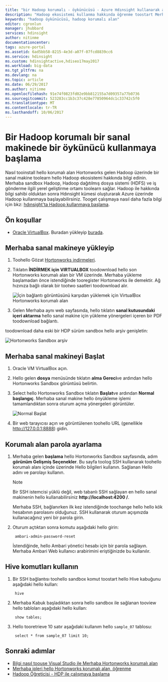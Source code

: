 ```yaml
---
title: "bir Hadoop korumalı - öykünücüsü - Azure Hdınsight kullanarak aaaLearn | Microsoft Docs"
description: "Hadoop ekosistemi kullanma hakkında öğrenme toostart Merhaba, bir Azure sanal makinesi üzerinde Hortonworks bir Hadoop korumalı ayarlayabilirsiniz. "
keywords: "hadoop öykünücüsü, hadoop korumalı alan"
editor: cgronlun
manager: jhubbard
services: hdinsight
author: nitinme
documentationcenter: 
tags: azure-portal
ms.assetid: 6ad5bb58-8215-4e3d-a07f-07fcd8839cc6
ms.service: hdinsight
ms.custom: hdinsightactive,hdiseo17may2017
ms.workload: big-data
ms.tgt_pltfrm: na
ms.devlang: na
ms.topic: article
ms.date: 06/29/2017
ms.author: nitinme
ms.openlocfilehash: 91e74f0823fd02e9bb812155a7d09357a77b0736
ms.sourcegitcommit: 523283cc1b3c37c428e77850964dc1c33742c5f0
ms.translationtype: MT
ms.contentlocale: tr-TR
ms.lasthandoff: 10/06/2017
---
```

# <a name="get-started-with-a-hadoop-sandbox-an-emulator-on-a-virtual-machine"></a>Bir Hadoop korumalı bir sanal makinede bir öykünücü kullanmaya başlama

Nasıl tooinstall hello korumalı alan Hortonworks gelen Hadoop üzerinde bir sanal makine toolearn hello Hadoop ekosistemi hakkında bilgi edinin. Merhaba sandbox Hadoop, Hadoop dağıtılmış dosya sistemi (HDFS) ve iş gönderme ilgili yerel geliştirme ortamı toolearn sağlar. Hadoop ile hakkında bilgi sahibi olduktan sonra Hdınsight kümesi oluşturarak Azure üzerinde Hadoop kullanmaya başlayabilirsiniz. Tooget çalışmaya nasıl daha fazla bilgi için bkz: [hdınsight'ta Hadoop kullanmaya başlama](hdinsight-hadoop-linux-tutorial-get-started.md).

## <a name="prerequisites"></a>Ön koşullar
* [Oracle VirtualBox](https://www.virtualbox.org/). Buradan yükleyip [burada](https://www.virtualbox.org/wiki/Downloads).



## <a name="download-and-install-hello-virtual-machine"></a>Merhaba sanal makineye yükleyip
1. Toohello Gözat [Hortonworks indirmeleri](http://hortonworks.com/downloads/#sandbox).

2. Tıklatın **İNDİRMEK için VIRTUALBOX** toodownload hello son Hortonworks korumalı alan bir VM üzerinde. Merhaba yükleme başlamadan önce istendiğinde tooregister Hortonworks ile demektir. Ağ hızınıza bağlı olarak bir tootwo saatleri toodownload alır.
   
    ![İçin bağlantı görüntüsünü karşıdan yüklemek için VirtualBox Hortonworks korumalı alan](./media/hdinsight-hadoop-emulator-get-started/download-sandbox.png)
3. Gelen Merhaba aynı web sayfasında, hello tıklatın **sanal kutusundaki içeri aktarma** hello sanal makine için yükleme yönergeleri içeren bir PDF toodownload bağlantı.

toodownload daha eski bir HDP sürüm sandbox hello arşiv genişletin:

![Hortonworks Sandbox arşiv](./media/hdinsight-hadoop-emulator-get-started/hortonworks-sandbox-archive.png)


## <a name="start-hello-virtual-machine"></a>Merhaba sanal makineyi Başlat

1. Oracle VM VirtualBox açın.
2. Hello gelen **dosya** menüsünde tıklatın **alma Gereci**ve ardından hello Hortonworks Sandbox görüntüsü belirtin.
1. Select hello Hortonworks Sandbox tıklatın **Başlat**ve ardından **Normal başlangıç**. Merhaba sanal makine hello önyükleme işlemi tamamlandıktan sonra oturum açma yönergeleri görüntüler.
   
    ![Normal Başlat](./media/hdinsight-hadoop-emulator-get-started/normal-start.png)
2. Bir web tarayıcısı açın ve görüntülenen toohello URL (genellikle http://127.0.0.1:8888) gidin.

## <a name="set-sandbox-passwords"></a>Korumalı alan parola ayarlama

1. Merhaba gelen **başlama** hello Hortonworks Sandbox sayfasında, adım **görünüm Gelişmiş Seçenekler**. Bu sayfa toolog SSH kullanarak toohello korumalı alanı içinde üzerinde Hello bilgileri kullanın. Sağlanan Hello adını ve parolayı kullanın.
   
   > [!NOTE]
   > Bir SSH istemcisi yüklü değil, web tabanlı SSH sağlayan en hello sanal makinenin hello kullanabilirsiniz **http://localhost:4200 /**.
   > 
   
    Merhaba SSH, bağlanırken ilk kez istendiğinde toochange hello hello kök hesabının parolasını olduğunuz. SSH kullanarak oturum açışınızda kullanacağınız yeni bir parola girin.

2. Oturum açtıktan sonra komutu aşağıdaki hello girin:
   
        ambari-admin-password-reset
   
    İstendiğinde, hello Ambari yönetici hesabı için bir parola sağlayın. Merhaba Ambari Web kullanıcı arabirimini eriştiğinizde bu kullanılır.

## <a name="use-hive-commands"></a>Hive komutları kullanın

1. Bir SSH bağlantısı toohello sandbox komut toostart hello Hive kabuğunu aşağıdaki hello kullan:
   
        hive
2. Merhaba Kabuk başladıktan sonra hello sandbox ile sağlanan tooview hello tabloları aşağıdaki hello kullan:
   
        show tables;
3. Hello tooretrieve 10 satır aşağıdaki kullanım hello `sample_07` tablosu:
   
        select * from sample_07 limit 10;

## <a name="next-steps"></a>Sonraki adımlar
* [Bilgi nasıl toouse Visual Studio ile Merhaba Hortonworks korumalı alan](hdinsight-hadoop-emulator-visual-studio.md)
* [Merhaba ipleri hello Hortonworks korumalı alan, öğrenme](http://hortonworks.com/hadoop-tutorial/learning-the-ropes-of-the-hortonworks-sandbox/)
* [Hadoop Öğreticisi - HDP ile çalışmaya başlama](http://hortonworks.com/hadoop-tutorial/hello-world-an-introduction-to-hadoop-hcatalog-hive-and-pig/)

